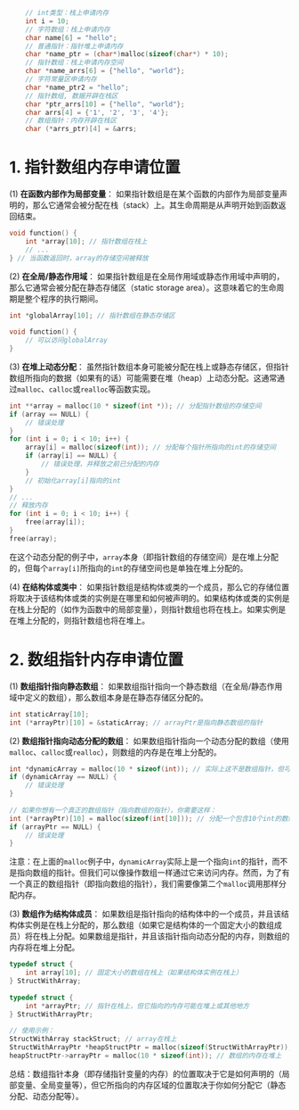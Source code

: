 ```cpp
    // int类型：栈上申请内存
    int i = 10; 
    // 字符数组：栈上申请内存
    char name[6] = "hello"; 
    // 普通指针：指针堆上申请内存
    char *name_ptr = (char*)malloc(sizeof(char*) * 10); 
    // 指针数组：栈上申请内存空间
    char *name_arrs[6] = {"hello", "world"};
    // 字符常量区申请内存
    char *name_ptr2 = "hello"; 
    // 指针数组, 数据开辟在栈区
    char *ptr_arrs[10] = {"hello", "world"}; 
    char arrs[4] = {'1', '2', '3', '4'};
    // 数组指针：内存开辟在栈区
    char (*arrs_ptr)[4] = &arrs;  
```

# 1. 指针数组内存申请位置

(1) **在函数内部作为局部变量**：
如果指针数组是在某个函数的内部作为局部变量声明的，那么它通常会被分配在栈（stack）上。其生命周期是从声明开始到函数返回结束。

```c
void function() {  
    int *array[10]; // 指针数组在栈上  
    // ...  
} // 当函数返回时，array的存储空间被释放
```

(2) **在全局/静态作用域**：
如果指针数组是在全局作用域或静态作用域中声明的，那么它通常会被分配在静态存储区（static storage area）。这意味着它的生命周期是整个程序的执行期间。

```c
int *globalArray[10]; // 指针数组在静态存储区  
 
void function() {  
    // 可以访问globalArray  
}
```

(3) **在堆上动态分配**：
虽然指针数组本身可能被分配在栈上或静态存储区，但指针数组所指向的数据（如果有的话）可能需要在堆（heap）上动态分配。这通常通过`malloc`、`calloc`或`realloc`等函数实现。

```c
int **array = malloc(10 * sizeof(int *)); // 分配指针数组的存储空间  
if (array == NULL) {  
    // 错误处理  
}  
for (int i = 0; i < 10; i++) {  
    array[i] = malloc(sizeof(int)); // 分配每个指针所指向的int的存储空间  
    if (array[i] == NULL) {  
        // 错误处理，并释放之前已分配的内存  
    }  
    // 初始化array[i]指向的int  
}  
// ...  
// 释放内存  
for (int i = 0; i < 10; i++) {  
    free(array[i]);  
}  
free(array);
```

在这个动态分配的例子中，`array`本身（即指针数组的存储空间）是在堆上分配的，但每个`array[i]`所指向的`int`的存储空间也是单独在堆上分配的。

(4) **在结构体或类中**：
如果指针数组是结构体或类的一个成员，那么它的存储位置将取决于该结构体或类的实例是在哪里和如何被声明的。如果结构体或类的实例是在栈上分配的（如作为函数中的局部变量），则指针数组也将在栈上。如果实例是在堆上分配的，则指针数组也将在堆上。

# 2. 数组指针内存申请位置

(1) **数组指针指向静态数组**：
如果数组指针指向一个静态数组（在全局/静态作用域中定义的数组），那么数组本身是在静态存储区分配的。

```c
int staticArray[10];  
int (*arrayPtr)[10] = &staticArray; // arrayPtr是指向静态数组的指针
```

(2) **数组指针指向动态分配的数组**：
如果数组指针指向一个动态分配的数组（使用`malloc`、`calloc`或`realloc`），则数组的内存是在堆上分配的。

```c
int *dynamicArray = malloc(10 * sizeof(int)); // 实际上这不是数组指针，但可以这样使用  
if (dynamicArray == NULL) {  
    // 错误处理  
}  
  
// 如果你想有一个真正的数组指针（指向数组的指针），你需要这样：  
int (*arrayPtr)[10] = malloc(sizeof(int[10])); // 分配一个包含10个int的数组的内存  
if (arrayPtr == NULL) {  
    // 错误处理  
}
```

注意：在上面的`malloc`例子中，`dynamicArray`实际上是一个指向`int`的指针，而不是指向数组的指针。但我们可以像操作数组一样通过它来访问内存。然而，为了有一个真正的数组指针（即指向数组的指针），我们需要像第二个`malloc`调用那样分配内存。

(3) **数组作为结构体成员**：
如果数组是指针指向的结构体中的一个成员，并且该结构体实例是在栈上分配的，那么数组（如果它是结构体的一个固定大小的数组成员）将在栈上分配。如果数组是指针，并且该指针指向动态分配的内存，则数组的内存将在堆上分配。

```c
typedef struct {  
    int array[10]; // 固定大小的数组在栈上（如果结构体实例在栈上）  
} StructWithArray;  
  
typedef struct {  
    int *arrayPtr; // 指针在栈上，但它指向的内存可能在堆上或其他地方  
} StructWithArrayPtr;  
  
// 使用示例：  
StructWithArray stackStruct; // array在栈上  
StructWithArrayPtr *heapStructPtr = malloc(sizeof(StructWithArrayPtr)); // 结构体实例在堆上，但arrayPtr本身在堆上的这个结构体实例中  
heapStructPtr->arrayPtr = malloc(10 * sizeof(int)); // 数组的内存在堆上
```

总结：数组指针本身（即存储指针变量的内存）的位置取决于它是如何声明的（局部变量、全局变量等），但它所指向的内存区域的位置取决于你如何分配它（静态分配、动态分配等）。
